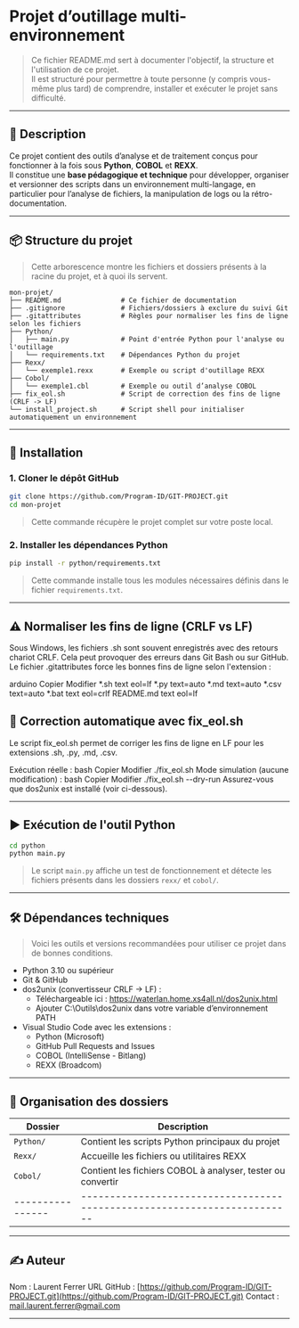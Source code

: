 # Projet d’outillage multi-environnement

> Ce fichier README.md sert à documenter l'objectif, la structure et l'utilisation de ce projet.  
> Il est structuré pour permettre à toute personne (y compris vous-même plus tard) de comprendre, installer et exécuter le projet sans difficulté.

---

## 📖 Description

Ce projet contient des outils d’analyse et de traitement conçus pour fonctionner à la fois sous **Python**, **COBOL** et **REXX**.  
Il constitue une **base pédagogique et technique** pour développer, organiser et versionner des scripts dans un environnement multi-langage, en particulier pour l’analyse de fichiers, la manipulation de logs ou la rétro-documentation.

---

## 📦 Structure du projet

> Cette arborescence montre les fichiers et dossiers présents à la racine du projet, et à quoi ils servent.

```
mon-projet/
├── README.md               # Ce fichier de documentation
├── .gitignore              # Fichiers/dossiers à exclure du suivi Git
├── .gitattributes          # Règles pour normaliser les fins de ligne selon les fichiers
├── Python/
│   ├── main.py             # Point d'entrée Python pour l'analyse ou l'outillage
│   └── requirements.txt    # Dépendances Python du projet
├── Rexx/
│   └── exemple1.rexx       # Exemple ou script d'outillage REXX
├── Cobol/
│   └── exemple1.cbl        # Exemple ou outil d’analyse COBOL
├── fix_eol.sh              # Script de correction des fins de ligne (CRLF -> LF)
└── install_project.sh      # Script shell pour initialiser automatiquement un environnement
```

---

## 🚀 Installation

### 1. Cloner le dépôt GitHub

```bash
git clone https://github.com/Program-ID/GIT-PROJECT.git
cd mon-projet
```

> Cette commande récupère le projet complet sur votre poste local.

### 2. Installer les dépendances Python

```bash
pip install -r python/requirements.txt
```

> Cette commande installe tous les modules nécessaires définis dans le fichier `requirements.txt`.

---

## ⚠️ Normaliser les fins de ligne (CRLF vs LF)
Sous Windows, les fichiers .sh sont souvent enregistrés avec des retours chariot CRLF. Cela peut provoquer des erreurs dans Git Bash ou sur GitHub.
Le fichier .gitattributes force les bonnes fins de ligne selon l'extension :

arduino
Copier
Modifier
*.sh text eol=lf
*.py text=auto
*.md text=auto
*.csv text=auto
*.bat text eol=crlf
README.md text eol=lf

## 🧰 Correction automatique avec fix_eol.sh
Le script fix_eol.sh permet de corriger les fins de ligne en LF pour les extensions .sh, .py, .md, .csv.

Exécution réelle :
bash
Copier
Modifier
./fix_eol.sh
Mode simulation (aucune modification) :
bash
Copier
Modifier
./fix_eol.sh --dry-run
Assurez-vous que dos2unix est installé (voir ci-dessous).

---


## ▶️ Exécution de l'outil Python

```bash
cd python
python main.py
```

> Le script `main.py` affiche un test de fonctionnement et détecte les fichiers présents dans les dossiers `rexx/` et `cobol/`.

---

## 🛠️ Dépendances techniques

> Voici les outils et versions recommandées pour utiliser ce projet dans de bonnes conditions.

- Python 3.10 ou supérieur
- Git & GitHub
- dos2unix (convertisseur CRLF → LF) :
  - Téléchargeable ici : https://waterlan.home.xs4all.nl/dos2unix.html
  - Ajouter C:\Outils\dos2unix dans votre variable d’environnement PATH
- Visual Studio Code avec les extensions :
  - Python (Microsoft)
  - GitHub Pull Requests and Issues
  - COBOL (IntelliSense - Bitlang)
  - REXX (Broadcom)

---

## 📁 Organisation des dossiers

| Dossier        | Description |
|----------------|------------------------------------------------------------------------|
| `Python/`      | Contient les scripts Python principaux du projet                       |
| `Rexx/`        | Accueille les fichiers ou utilitaires REXX                             |
| `Cobol/`       | Contient les fichiers COBOL à analyser, tester ou convertir            |
|----------------|------------------------------------------------------------------------|

---

## ✍️ Auteur

Nom : Laurent Ferrer 
URL GitHub : [https://github.com/Program-ID/GIT-PROJECT.git](https://github.com/Program-ID/GIT-PROJECT.git)
Contact : mail.laurent.ferrer@gmail.com

---

